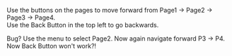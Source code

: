 Use the buttons on the pages to move forward from Page1 -> Page2 -> Page3 -> Page4.  
Use the Back Button in the top left to go backwards.

Bug?  Use the menu to select Page2.  Now again navigate forward P3 -> P4.   Now Back Button won't work?!
